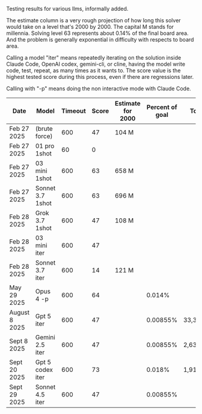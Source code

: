 Testing results for various llms, informally added.

The estimate column is a very rough projection of how long this solver would take on a level that's 2000 by 2000. The capital M stands for millennia. Solving level 63 represents about 0.14% of the final board area. And the problem is generally exponential in difficulty with respects to board area.

Calling a model "iter" means repeatedly iterating on the solution inside Claude Code, OpenAI codex, gemini-cli, or cline, having the model write code, test, repeat, as many times as it wants to. The score value is the highest tested score during this process, even if there are regressions later.

Calling with "-p" means doing the non interactive mode with Claude Code.

| Date        | Model         | Timeout  | Score    | Estimate for 2000 | Percent of goal | Tokens |
| --------    | --------      | -------- | -------- | -------- |  -------- |  -------- |
| Feb 27 2025 | (brute force) | 600       | 47       | 104 M |  |  |
| Feb 27 2025 | 01 pro 1shot  | 60       | 0        |  |  |  |
| Feb 27 2025 | 03 mini 1shot | 600       | 63        | 658 M |  |  |
| Feb 27 2025 | Sonnet 3.7 1shot | 600       |  63       | 696 M |  |  |
| Feb 28 2025 | Grok 3.7 1shot | 600       |  47       | 108 M |  |  |
| Feb 28 2025 | 03 mini iter | 600       |    47     |  |  |  |
| Feb 28 2025 | Sonnet 3.7 iter | 600       | 14        | 121 M |  |  |
| May 29 2025 | Opus 4 -p | 600       | 64        | | 0.014% |  |
| August 8 2025 | Gpt 5 iter | 600       | 47        | | 0.00855% |   33,300,081 |
| Sept 8 2025 | Gemini 2.5 iter | 600       | 47        | | 0.00855% |   2,631,467 |
| Sept 20 2025 | Gpt 5 codex iter | 600       | 73        | | 0.018% |  1,917,613  |
| Sept 29 2025 | Sonnet 4.5 iter | 600       | 47        | | 0.00855% |   |
